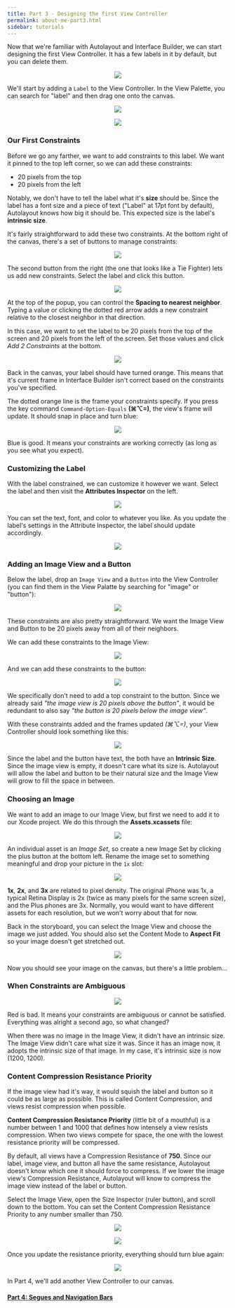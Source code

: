 ```yaml
---
title: Part 3 - Designing the first View Controller
permalink: about-me-part3.html
sidebar: tutorials
---
```


Now that we're familiar with Autolayout and Interface Builder, we can start designing the first View Controller. It has a few labels in it by default, but you can delete them.

<p align="center"> <img src="../images/about-me/first view controller.png" align="center" style="max-width:300px"> </p>

We'll start by adding a `Label` to the View Controller. In the View Palette, you can search for "label" and then drag one onto the canvas. 

<p align="center"> <img src="../images/about-me/label.png" align="center" style="max-width:250px"> </p>
<p align="center"> <img src="../images/about-me/label in controller.png" align="center" style="max-width:500px"> </p>

### Our First Constraints

Before we go any farther, we want to add constraints to this label. We want it pinned to the top left corner, so we can add these constraints:

 * 20 pixels from the top
 * 20 pixels from the left
 
Notably, we don't have to tell the label what it's **size** should be. Since the label has a font size and a piece of text ("Label" at 17pt font by default), Autolayout knows how big it should be. This expected size is the label's **intrinsic size**. 

It's fairly straightforward to add these two constraints. At the bottom right of the canvas, there's a set of buttons to manage constraints:

<p align="center"> <img src="../images/about-me/constraint buttons.png" align="center" style="max-width:250px"> </p>

The second button from the right (the one that looks like a Tie Fighter) lets us add new constraints. Select the label and click this button.

<p align="center"> <img src="../images/about-me/adding label constraints.png" align="center" style="max-width:300px"> </p>

At the top of the popup, you can control the **Spacing to nearest neighbor**. Typing a value or clicking the dotted red arrow adds a new constraint relative to the closest neighbor in that direction.

In this case, we want to set the label to be 20 pixels from the top of the screen and 20 pixels from the left of the screen. Set those values and click *Add 2 Constraints* at the bottom.

<p align="center"> <img src="../images/about-me/label needs update.png" align="center" style="max-width:250px"> </p>

Back in the canvas, your label should have turned orange. This means that it's current frame in Interface Builder isn't correct based on the constraints you've specified. 

The dotted orange line is the frame your constraints specify. If you press the key command `Command-Option-Equals` **(⌘⌥=)**, the view's frame will update. It should snap in place and turn blue: 

<p align="center"> <img src="../images/about-me/label updated frame.png" align="center" style="max-width:200px"> </p>

Blue is good. It means your constraints are working correctly (as long as you see what you expect).

### Customizing the Label

With the label constrained, we can customize it however we want. Select the label and then visit the **Attributes Inspector** on the left.

<p align="center"> <img src="../images/about-me/customizing the label.png" align="center" style="max-width:300px"> </p>

You can set the text, font, and color to whatever you like. As you update the label's settings in the Attribute Inspector, the label should update accordingly. 

<p align="center"> <img src="../images/about-me/customized label.png" align="center" style="max-width:350px"> </p>

### Adding an Image View and a Button

Below the label, drop an `Image View` and a `Button` into the View Controller (you can find them in the View Palatte by searching for "image" or "button"):

<p align="center"> <img src="../images/about-me/with image and button.png" align="center" style="max-width:300px"> </p>

These constraints are also pretty straightforward. We want the Image View and Button to be 20 pixels away from all of their neighbors. 

We can add these constraints to the Image View:

<p align="center"> <img src="../images/about-me/image view constraints.png" align="center" style="max-width:300px"> </p>

And we can add these constraints to the button:

<p align="center"> <img src="../images/about-me/button constraints.png" align="center" style="max-width:300px"> </p>

We specifically don't need to add a top constraint to the button. Since we already said *"the image view is 20 pixels above the button"*, it would be redundant to also say *"the button is 20 pixels below the image view"*.

With these constraints added and the frames updated *(⌘⌥=)*, your View Controller should look something like this:

<p align="center"> <img src="../images/about-me/first controller no image.png" align="center" style="max-width:300px"> </p>

Since the label and the button have text, the both have an **Intrinsic Size**. Since the image view is empty, it doesn't care what its size is. Autolayout will allow the label and button to be their natural size and the Image View will grow to fill the space in between.

### Choosing an Image

We want to add an image to our Image View, but first we need to add it to our Xcode project. We do this through the **Assets.xcassets** file:

<p align="center"> <img src="../images/about-me/assets file.png" align="center" style="max-width:300px"> </p>

An individual asset is an *Image Set*, so create a new Image Set by clicking the plus button at the bottom left. Rename the image set to something meaningful and drop your picture in the `1x` slot:

<p align="center"> <img src="../images/about-me/added image.png" align="center" style="max-width:650px"> </p>

**1x**, **2x**, and **3x** are related to pixel density. The original iPhone was 1x, a typical Retina Display is 2x (twice as many pixels for the same screen size), and the Plus phones are 3x. Normally, you would want to have different assets for each resolution, but we won't worry about that for now.

Back in the storyboard, you can select the Image View and choose the image we just added. You should also set the Content Mode to **Aspect Fit** so your image doesn't get stretched out.

<p align="center"> <img src="../images/about-me/setting the image.png" align="center" style="max-width:300px"> </p>

Now you should see your image on the canvas, but there's a little problem...

### When Constraints are Ambiguous

<p align="center"> <img src="../images/about-me/ambiguous constraints.png" align="center" style="max-width:300px"> </p>

Red is bad. It means your constraints are ambiguous or cannot be satisfied. Everything was alright a second ago, so what changed?

When there was no image in the Image View, it didn't have an intrinsic size. The Image View didn't care what size it was. Since it has an image now, it adopts the intrinsic size of that image. In my case, it's intrinsic size is now (1200, 1200).

### Content Compression Resistance Priority

If the image view had it's way, it would squish the label and button so it could be as large as possible. This is called Content Compression, and views resist compression when possible.

**Content Compression Resistance Priority** (little bit of a mouthful) is a number between 1 and 1000 that defines how intensely a view resists compression. When two views compete for space, the one with the lowest resistance priority will be compressed.

By default, all views have a Compression Resistance of **750**. Since our label, image view, and button all have the same resistance, Autolayout doesn't know which one it should force to compress. If we lower the image view's Compression Resistance, Autolayout will know to compress the image view instead of the label or button.

Select the Image View, open the Size Inspector (ruler button), and scroll down to the bottom. You can set the Content Compression Resistance Priority to any number smaller than 750.

<p align="center"> <img src="../images/about-me/size inspector.png" align="center" style="max-width:300px"> </p>

<p align="center"> <img src="../images/about-me/content compression.png" align="center" style="max-width:300px"> </p>

Once you update the resistance priority, everything should turn blue again:

<p align="center"> <img src="../images/about-me/good constraints.png" align="center" style="max-width:300px"> </p>

In Part 4, we'll add another View Controller to our canvas.

#### [Part 4: Segues and Navigation Bars](about-me-part4)
